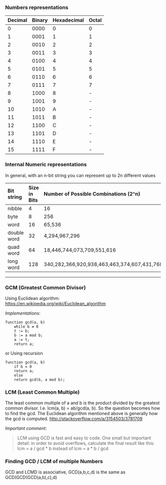 
### Numbers representations

Decimal|Binary|Hexadecimal|Octal
---|---|---|---
0|0000 |0|0
1|0001 |1|1
2|0010 |2|2
3|0011 |3|3
4|0100 |4|4
5|0101 |5|5
6|0110 |6|6
7|0111 |7|7
8|1000 |8|-
9|1001 |9|-
10|1010 |A|-
11|1011 |B|-
12|1100 |C|-
13|1101 |D|-
14|1110 |E|-
15|1111 |F|-

### Internal Numeric representations
In general, with an n-bit string you can represent up to 2n different values


Bit string| Size in Bits|Number of Possible Combinations (2^n)
:----------|:------------------------------|:-------------------------
nibble|4| 16
byte|8| 256
word|16| 65,536
double word|32|4,294,967,296
quad word|64|18,446,744,073,709,551,616
long word|128|340,282,366,920,938,463,463,374,607,431,768,211,456

---
### GCM (Greatest Common Divisor)
Using Euclidean algorithm: https://en.wikipedia.org/wiki/Euclidean_algorithm

_Implementations_:

    function gcd(a, b)
        while b ≠ 0
        t := b; 
        b := a mod b; 
        a := t; 
        return a;
    
or Using recursion

    function gcd(a, b)
        if b = 0
        return a; 
        else
        return gcd(b, a mod b);


### LCM (Least Common Multiple)

The least common multiple of a and b is the product divided by the greatest common divisor. I.e. lcm(a, b) = ab/gcd(a, b). So the question becomes how to find the gcd. The Euclidean algorithm mentioned above is generally how the gcd is computed. 
http://stackoverflow.com/a/3154503/3781709

*Important comment*:
>LCM using GCD is fast and easy to code. One small but important detail: in order to avoid overflows, calculate the final result like this: lcm = a / gcd * b instead of lcm = a * b / gcd



### Finding GCD / LCM of multiple Numbers
GCD and LCMD is associative, GCD(a,b,c,d) is the same as GCD(GCD(GCD(a,b),c),d)